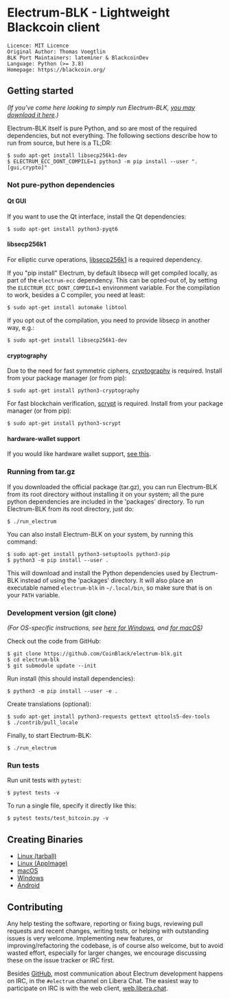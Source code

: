 # Electrum-BLK - Lightweight Blackcoin client

```
Licence: MIT Licence
Original Author: Thomas Voegtlin
BLK Port Maintainers: lateminer & BlackcoinDev
Language: Python (>= 3.8)
Homepage: https://blackcoin.org/
```


## Getting started

_(If you've come here looking to simply run Electrum-BLK,
[you may download it here](https://blackcoin.org/#downloads).)_

Electrum-BLK itself is pure Python, and so are most of the required dependencies,
but not everything. The following sections describe how to run from source, but here
is a TL;DR:

```
$ sudo apt-get install libsecp256k1-dev
$ ELECTRUM_ECC_DONT_COMPILE=1 python3 -m pip install --user ".[gui,crypto]"
```

### Not pure-python dependencies

#### Qt GUI

If you want to use the Qt interface, install the Qt dependencies:
```
$ sudo apt-get install python3-pyqt6
```

#### libsecp256k1

For elliptic curve operations,
[libsecp256k1](https://github.com/bitcoin-core/secp256k1)
is a required dependency.

If you "pip install" Electrum, by default libsecp will get compiled locally,
as part of the `electrum-ecc` dependency. This can be opted-out of,
by setting the `ELECTRUM_ECC_DONT_COMPILE=1` environment variable.
For the compilation to work, besides a C compiler, you need at least:
```
$ sudo apt-get install automake libtool
```
If you opt out of the compilation, you need to provide libsecp in another way, e.g.:
```
$ sudo apt-get install libsecp256k1-dev
```

#### cryptography

Due to the need for fast symmetric ciphers,
[cryptography](https://github.com/pyca/cryptography) is required.
Install from your package manager (or from pip):
```
$ sudo apt-get install python3-cryptography
```

For fast blockchain verification,
[scrypt](https://github.com/holgern/py-scrypt) is required.
Install from your package manager (or from pip):
```
$ sudo apt-get install python3-scrypt
```

#### hardware-wallet support

If you would like hardware wallet support,
[see this](https://github.com/spesmilo/electrum-docs/blob/master/hardware-linux.rst).


### Running from tar.gz

If you downloaded the official package (tar.gz), you can run
Electrum-BLK from its root directory without installing it on your
system; all the pure python dependencies are included in the 'packages'
directory. To run Electrum-BLK from its root directory, just do:
```
$ ./run_electrum
```

You can also install Electrum-BLK on your system, by running this command:
```
$ sudo apt-get install python3-setuptools python3-pip
$ python3 -m pip install --user .
```

This will download and install the Python dependencies used by
Electrum-BLK instead of using the 'packages' directory.
It will also place an executable named `electrum-blk` in `~/.local/bin`,
so make sure that is on your `PATH` variable.


### Development version (git clone)

_(For OS-specific instructions, see [here for Windows](contrib/build-wine/README_windows.md),
and [for macOS](contrib/osx/README_macos.md))_

Check out the code from GitHub:
```
$ git clone https://github.com/CoinBlack/electrum-blk.git
$ cd electrum-blk
$ git submodule update --init
```

Run install (this should install dependencies):
```
$ python3 -m pip install --user -e .
```

Create translations (optional):
```
$ sudo apt-get install python3-requests gettext qttools5-dev-tools
$ ./contrib/pull_locale
```

Finally, to start Electrum-BLK:
```
$ ./run_electrum
```

### Run tests

Run unit tests with `pytest`:
```
$ pytest tests -v
```

To run a single file, specify it directly like this:
```
$ pytest tests/test_bitcoin.py -v
```

## Creating Binaries

- [Linux (tarball)](contrib/build-linux/sdist/README.md)
- [Linux (AppImage)](contrib/build-linux/appimage/README.md)
- [macOS](contrib/osx/README.md)
- [Windows](contrib/build-wine/README.md)
- [Android](contrib/android/Readme.md)


## Contributing

Any help testing the software, reporting or fixing bugs, reviewing pull requests
and recent changes, writing tests, or helping with outstanding issues is very welcome.
Implementing new features, or improving/refactoring the codebase, is of course
also welcome, but to avoid wasted effort, especially for larger changes,
we encourage discussing these on the issue tracker or IRC first.

Besides [GitHub](https://github.com/coinblack/electrum-blk),
most communication about Electrum development happens on IRC, in the
`#electrum` channel on Libera Chat. The easiest way to participate on IRC is
with the web client, [web.libera.chat](https://web.libera.chat/#electrum).
